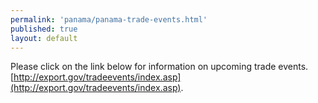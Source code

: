 ```yaml
---
permalink: 'panama/panama-trade-events.html'
published: true
layout: default
---
```

Please click on the link below for information on upcoming trade events.
[http://export.gov/tradeevents/index.asp](http://export.gov/tradeevents/index.asp).
